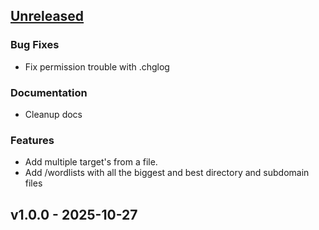 <a name="unreleased"></a>
## [Unreleased]

### Bug Fixes
- Fix permission trouble with .chglog

### Documentation
- Cleanup docs

### Features
- Add multiple target's from a file.
- Add /wordlists with all the biggest and best directory and subdomain files


<a name="v1.0.0"></a>
## v1.0.0 - 2025-10-27

[Unreleased]: https://github.com/Schousboe/PyBuster/compare/v1.0.0...HEAD
